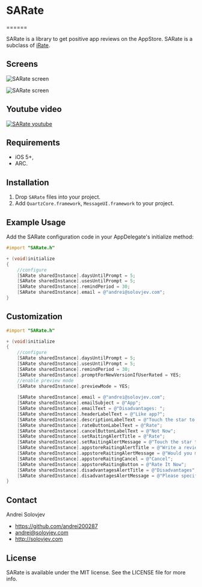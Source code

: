# SARate
======

SARate is a library to get positive app reviews on the AppStore.  SARate is a subclass of  [iRate](https://github.com/nicklockwood/iRate).



## Screens
![SARate screen](http://solovjev.com/libs/SARate/SARate1.png "SARate screen")

![SARate screen](http://solovjev.com/libs/SARate/SARate2.png "SARate screen")



## Youtube video
[![SARate youtube](http://solovjev.com/libs/SARate/SARate3.png "Youtube demo")](http://youtu.be/A0K6BaOipW4)  



## Requirements

- iOS 5+,
- ARC.

## Installation

1. Drop `SARate` files into your project.
2. Add `QuartzCore.framework`, `MessageUI.framework` to your project.


## Example Usage

Add the SARate configuration code in your AppDelegate's  initialize  method:

``` objective-c
#import "SARate.h"

+ (void)initialize
{
    //configure
    [SARate sharedInstance].daysUntilPrompt = 5;
    [SARate sharedInstance].usesUntilPrompt = 5;
    [SARate sharedInstance].remindPeriod = 30;
    [SARate sharedInstance].email = @"andrei@solovjev.com";
}
```

## Customization


``` objective-c
#import "SARate.h"

+ (void)initialize
{
    //configure
    [SARate sharedInstance].daysUntilPrompt = 5;
    [SARate sharedInstance].usesUntilPrompt = 5;
    [SARate sharedInstance].remindPeriod = 30;
    [SARate sharedInstance].promptForNewVersionIfUserRated = YES;
    //enable preview mode
    [SARate sharedInstance].previewMode = YES;
    
    [SARate sharedInstance].email = @"andrei@solovjev.com";
    [SARate sharedInstance].emailSubject = @"App";
    [SARate sharedInstance].emailText = @"Disadvantages: ";
    [SARate sharedInstance].headerLabelText = @"Like app?";
    [SARate sharedInstance].descriptionLabelText = @"Touch the star to rate.";
    [SARate sharedInstance].rateButtonLabelText = @"Rate";
    [SARate sharedInstance].cancelButtonLabelText = @"Not Now";
    [SARate sharedInstance].setRaitingAlertTitle = @"Rate";
    [SARate sharedInstance].setRaitingAlertMessage = @"Touch the star to rate.";
    [SARate sharedInstance].appstoreRaitingAlertTitle = @"Write a review on the AppStore";
    [SARate sharedInstance].appstoreRaitingAlertMessage = @"Would you mind taking a moment to rate it on the AppStore? It won’t take more than a minute. Thanks for your support!";
    [SARate sharedInstance].appstoreRaitingCancel = @"Cancel";
    [SARate sharedInstance].appstoreRaitingButton = @"Rate It Now";
    [SARate sharedInstance].disadvantagesAlertTitle = @"Disadvantages";
    [SARate sharedInstance].disadvantagesAlertMessage = @"Please specify the deficiencies in the application. We will try to fix it!";
}
```

## Contact

Andrei Solovjev

- https://github.com/andrei200287
- andrei@solovjev.com
- http://solovjev.com

## License
SARate is available under the MIT license. See the LICENSE file for more info.
